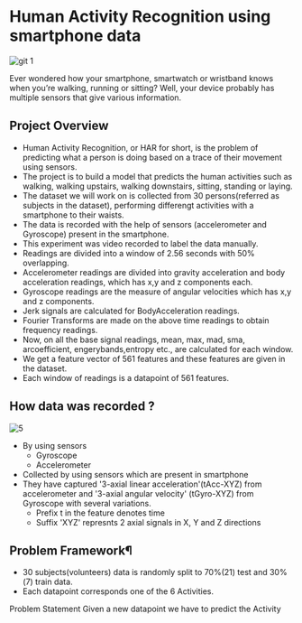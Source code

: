 # Human Activity Recognition using smartphone data

![git 1](https://user-images.githubusercontent.com/71088477/122425540-2f03c480-cfad-11eb-9d1f-347b3e3a263d.jpg)

Ever wondered how your smartphone, smartwatch or wristband knows when you’re walking, running or sitting? Well, your device probably has multiple sensors that give various information.

## Project Overview
- Human Activity Recognition, or HAR for short, is the problem of predicting what a person is doing based on a trace of their movement using sensors.
- The project is to build a model that predicts the human activities such as walking, walking upstairs, walking downstairs, sitting, standing or laying.
- The dataset we will work on is collected from 30 persons(referred as subjects in the dataset), performing differengt activities with a smartphone to their waists.
- The data is recorded with the help of sensors (accelerometer and Gyroscope) present in the smartphone.
- This experiment was video recorded to label the data manually.
- Readings are divided into a window of 2.56 seconds with 50% overlapping.
- Accelerometer readings are divided into gravity acceleration and body acceleration readings, which has x,y and z components each.
- Gyroscope readings are the measure of angular velocities which has x,y and z components.
- Jerk signals are calculated for BodyAcceleration readings.
- Fourier Transforms are made on the above time readings to obtain frequency readings.
- Now, on all the base signal readings, mean, max, mad, sma, arcoefficient, engerybands,entropy etc., are calculated for each window.
- We get a feature vector of 561 features and these features are given in the dataset.
- Each window of readings is a datapoint of 561 features.

## How data was recorded ?
![5](https://user-images.githubusercontent.com/71088477/122425330-0976bb00-cfad-11eb-806c-47654efe1888.png)
- By using sensors
    - Gyroscope
    - Accelerometer
- Collected by using sensors which are present in smartphone
- They have captured '3-axial linear acceleration'(tAcc-XYZ) from accelerometer and '3-axial angular velocity' (tGyro-XYZ) from Gyroscope with several variations.
    - Prefix t in the feature denotes time
    - Suffix 'XYZ' represnts 2 axial signals in X, Y and Z directions

## Problem Framework¶
- 30 subjects(volunteers) data is randomly split to 70%(21) test and 30%(7) train data.
- Each datapoint corresponds one of the 6 Activities.

Problem Statement
Given a new datapoint we have to predict the Activity

